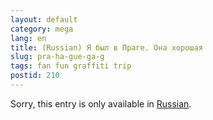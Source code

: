 ```yaml
---
layout: default
category: mega
lang: en
title: (Russian) Я был в Праге. Она хорошая
slug: pra-ha-gue-ga-g
tags: fan fun graffiti trip 
postid: 210
---
```

<p>Sorry, this entry is only available in <a href="/mega/export/getposts.php">Russian</a>.</p>